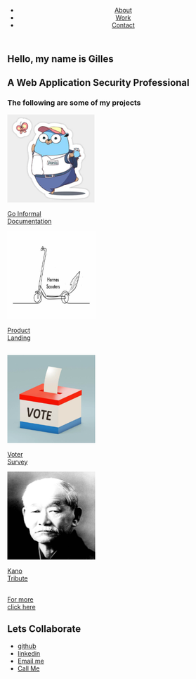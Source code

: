 <!DOCTYPE html>
<html lang="en">
<head>
    <link rel="stylesheet" href="personalPortfolioStyle.css">
    <script src="https://kit.fontawesome.com/799aecb1aa.js" crossorigin="anonymous"></script>
    <meta charset="UTF-8">
    <title>Gilles Castro</title>
</head>
<body>
    <header>
        <nav id="navbar">
            <ul>
                <li><a href="#welcome-section">About</a></li>
                <li><a href="#projects">Work</a></li>
                <li><a href="#contact">Contact</a></li>
            </ul>
        </nav>
    </header>
<section id="welcome-section">
    <h1>Hello, my name is Gilles</h1>
    <h2>A Web Application Security Professional</h2>
    <p></p>
</section>
<section id="projects">
<h3>The following are some of my projects</h3>
<div id="project-tile-section">
    <a class="project-tile" id="project-1" href="https://codepen.io/Gillesjudo/pen/YzEYJBb" 
    alt="Go Technical Documentation">
    <!-- Project Tile Image and size should be 200px /200px -->
    <img class="project-image" src="project_go.png" alt="go" height="200px" width="200px">
    <!-- Project title Nested within Link-->
    <p class="project-title">Go Informal<br>Documentation
    </p>
</a>
    <a class="project-tile" id="project-2" href="https://codepen.io/Gillesjudo/full/xxPrPWr"
    alt="Product Landing Page">
    <img class="project-image" src="productLogo.jpeg" alt="hermes" height="200px" width="200px">
    <p class="project-title">Product <br> Landing</p>
</a><br>
    <a class="project-tile" id="project-3" href="https://codepen.io/Gillesjudo/full/jOamXpa" alt="Voter Research Survey">
    <img class="voter-survey" src="voter_registration.png" alt="voter" height="200px" width="200px">
    <p class="project-title">Voter<br>Survey</p>
</a>
    <a class="project-tile" id="project-4" href="https://codepen.io/Gillesjudo/full/gOXWrwG" alt="Tribute Page">
        <img class="kano-tribute" src="kano_tribute.png" alt="kano" height="200px" width="200px">
        <p class="project-title">Kano <br> Tribute</p>
    </a><br>
    <a id="project-link" href="https://codepen.io/your-work/">For more<br>click here</a>
</div>
</section>
<section id="other_resume">

</section>
<footer>
    <h2>Lets Collaborate</h2>
    <nav id="contact">
        <ul>
            <li><a id="profile-link" href="https://github.com/gillesjudo" target="_blank" alt="github"><i class="fa-brands fa-github"></i> 
                github</a></li>
            <li><a href="https://www.linkedin.com/in/gilles-c/" target="_blank" alt="linkedin"><i class="fa-brands fa-linkedin"></i> 
                linkedin</a></li>
            <li><a href="mailto: gilles.castro@owasp.org" target="_blank" alt="email"><i class="fa-solid fa-envelope"></i> 
                Email me</a></li>
            <li><a href="tel:646-671-9191" alt="phone"><i class="fa-solid fa-mobile"></i> Call Me</a></li>
        </ul>
    </nav>
</footer>
</body>
</html>
